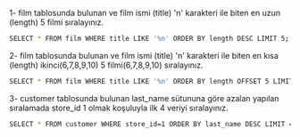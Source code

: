 1- film tablosunda bulunan ve film ismi (title) 'n' karakteri ile biten en uzun (length) 5 filmi sıralayınız.  
```sh
SELECT * FROM film WHERE title LIKE '%n' ORDER BY length DESC LIMIT 5;
```
2- film tablosunda bulunan ve film ismi (title) 'n' karakteri ile biten en kısa (length) ikinci(6,7,8,9,10) 5 filmi(6,7,8,9,10) sıralayınız.   
```sh
SELECT * FROM film WHERE title LIKE '%n' ORDER BY length OFFSET 5 LIMIT 5;
```
3- customer tablosunda bulunan last_name sütununa göre azalan yapılan sıralamada store_id 1 olmak koşuluyla ilk 4 veriyi sıralayınız.
```sh
SELECT * FROM customer WHERE store_id=1 ORDER BY last_name DESC LIMIT 4;
```
